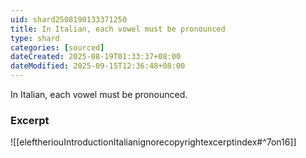 ```yaml
---
uid: shard2508190133371250
title: In Italian, each vowel must be pronounced
type: shard
categories: [sourced]
dateCreated: 2025-08-19T01:33:37+08:00
dateModified: 2025-09-15T12:36:48+08:00
---
```

In Italian, each vowel must be pronounced.

### Excerpt
![[eleftheriouIntroductionItalianignorecopyrightexcerptindex#^7on16]]
